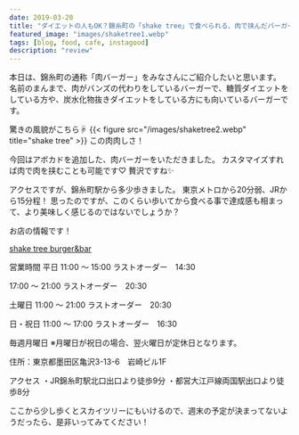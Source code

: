 ```yaml
---
date: 2019-03-20
title: "ダイエットの人もOK？錦糸町の「shake tree」で食べられる、肉で挟んだバーガーがが美味しすぎる"
featured_image: "images/shaketree1.webp"
tags: [blog, food, cafe, instagood]
description: "review"
---
```

本日は、錦糸町の通称「肉バーガー」をみなさんにご紹介したいと思います。
名前のまんまで、肉がバンズの代わりをしているバーガーで、糖質ダイエットをしている方や、炭水化物抜きダイエットをしている方にも向いているバーガーです。

驚きの風貌がこちら☟
{{< figure src="/images/shaketree2.webp" title="shake tree" >}}
この肉肉しさ！

今回はアボカドを追加した、肉バーガーをいただきました。
カスタマイズすれば肉で肉を挟むことも可能です♡
贅沢ですね✨

アクセスですが、錦糸町駅から多少歩きました。
東京メトロから20分弱、JRから15分程！
思ったのですが、このくらい歩いてから食べる事で達成感も相まって、より美味しく感じるのではないでしょうか？

お店の情報です！

<a href="http://www.shaketree2011.com/" target="_blank">shake tree burger&bar</a>

営業時間
平日
11:00 ～ 15:00
ラストオーダー　14:30

17:00 ～ 21:00
ラストオーダー　20:30

土曜日
11:00 ～ 21:00
ラストオーダー　20:30

日・祝日
11:00 ～ 17:00
ラストオーダー　16:30

毎週月曜日
※月曜日が祝日の場合、翌火曜日が定休日となります。

住所：東京都墨田区亀沢3-13-6　岩崎ビル1F

アクセス
・JR錦糸町駅北口出口より徒歩9分
・都営大江戸線両国駅出口より徒歩8分

ここから少し歩くとスカイツリーにもいけるので、週末の予定が決まってないようだったら、是非いってみてください！